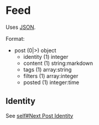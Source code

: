 # Feed
Uses [JSON](https://www.json.org/).

Format:
 - post (0|>) object
	 - identity (1) integer
	 - content (1) string:markdown
	 - tags (1) array:string
	 - filters (1) array:integer
	 - posted (1) integer:time

## Identity
See [self#Next Post Identity](self.md##next-post-identity)
<!--stackedit_data:
eyJoaXN0b3J5IjpbMTAyOTU1MTQxMiwtNzYzMDAwMTA4LDE2OT
k1MTAyNThdfQ==
-->